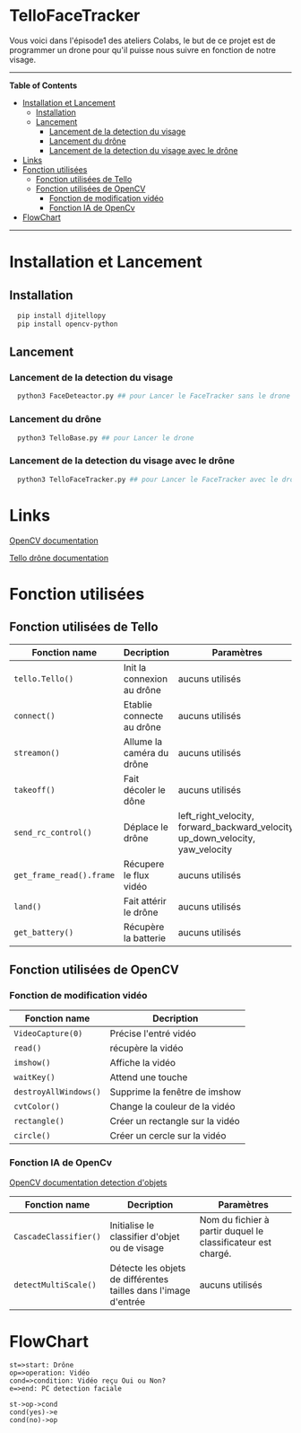 
# TelloFaceTracker

Vous voici dans l'épisode1 des ateliers Colabs, le but de ce projet est de programmer un drone pour qu'il puisse nous suivre en fonction de notre visage.


----

**Table of Contents**

- [Installation et Lancement](#installation-et-lancement)
  * [Installation](#installation)
  * [Lancement](#lancement)
    + [Lancement de la detection du visage](#lancement-de-la-detection-du-visage)
    + [Lancement du drône](#lancement-du-dr-ne)
    + [Lancement de la detection du visage avec le drône](#lancement-de-la-detection-du-visage-avec-le-dr-ne)
- [Links](#links)
- [Fonction utilisées](#fonction-utilis-es)
  * [Fonction utilisées de Tello](#fonction-utilis-es-de-tello)
  * [Fonction utilisées de OpenCV](#fonction-utilis-es-de-opencv)
    + [Fonction de modification vidéo](#fonction-de-modification-vid-o)
    + [Fonction IA de OpenCv](#fonction-ia-de-opencv)
- [FlowChart](#flowchart)

----

# Installation et Lancement

## Installation 

```bash
  pip install djitellopy
  pip install opencv-python
```


## Lancement 

### Lancement de la detection du visage

```bash
  python3 FaceDeteactor.py ## pour Lancer le FaceTracker sans le drone
```

### Lancement du drône

```bash
  python3 TelloBase.py ## pour Lancer le drone
```

### Lancement de la detection du visage avec le drône

```bash
  python3 TelloFaceTracker.py ## pour Lancer le FaceTracker avec le drone
```



# Links

[OpenCV documentation](https://docs.opencv.org/3.4/annotated.html)

[Tello drône documentation](https://djitellopy.readthedocs.io/en/latest/tello/#djitellopy.Tello)



# Fonction utilisées

## Fonction utilisées de Tello

Fonction name | Decription | Paramètres
------------- | ------------- | -------------
`tello.Tello()` | Init la connexion au drône | aucuns utilisés
`connect()`   | Etablie connecte au drône | aucuns utilisés
`streamon()`   | Allume la caméra du drône | aucuns utilisés
`takeoff()`   | Fait décoler le dône | aucuns utilisés
`send_rc_control()`   | Déplace le drône | left_right_velocity, forward_backward_velocity, up_down_velocity, yaw_velocity
`get_frame_read().frame`   | Récupere le flux vidéo | aucuns utilisés
`land()`   | Fait attérir le drône | aucuns utilisés
`get_battery()`   | Récupère la batterie | aucuns utilisés


## Fonction utilisées de OpenCV

### Fonction de modification vidéo

Fonction name | Decription 
------------- | -------------
`VideoCapture(0)` | Précise l'entré vidéo
`read()`   | récupère la vidéo 
`imshow()`   | Affiche la vidéo
`waitKey()`   | Attend une touche  
`destroyAllWindows()`   | Supprime la fenêtre de imshow 
`cvtColor()`   | Change la couleur de la vidéo 
`rectangle()`   | Créer un rectangle sur la vidéo 
`circle()`   | Créer un cercle sur la vidéo 

### Fonction IA de OpenCv


[OpenCV documentation detection d'objets](https://docs.opencv.org/3.4/d1/de5/classcv_1_1CascadeClassifier.html#aaf8181cb63968136476ec4204ffca498)


Fonction name | Decription | Paramètres
------------- | ------------- | -------------
`CascadeClassifier()`   | Initialise le classifier d'objet ou de visage | Nom du fichier à partir duquel le classificateur est chargé.
`detectMultiScale()`   | Détecte les objets de différentes tailles dans l'image d'entrée | aucuns utilisés

# FlowChart

```flow
st=>start: Drône
op=>operation: Vidéo
cond=>condition: Vidéo reçu Oui ou Non?
e=>end: PC detection faciale

st->op->cond
cond(yes)->e
cond(no)->op
```

